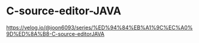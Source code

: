 # C-source-editor-JAVA
https://velog.io/@joon6093/series/%ED%94%84%EB%A1%9C%EC%A0%9D%ED%8A%B8-C-source-editorJAVA
